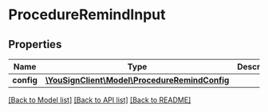 # ProcedureRemindInput

## Properties
Name | Type | Description | Notes
------------ | ------------- | ------------- | -------------
**config** | [**\YouSignClient\Model\ProcedureRemindConfig**](ProcedureRemindConfig.md) |  | [optional] 

[[Back to Model list]](../README.md#documentation-for-models) [[Back to API list]](../README.md#documentation-for-api-endpoints) [[Back to README]](../README.md)

